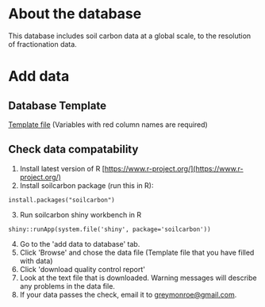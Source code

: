 # About the database
This database includes soil carbon data at a global scale, to the resolution of fractionation data. 

# Add data
## Database Template
[Template file](https://github.com/powellcenter-soilcarbon/soilcarbon/raw/master/inst/extdata/Master_template.xlsx) (Variables with red column names are required)  
<!---[Template instructions](https://github.com/powellcenter-soilcarbon/soilcarbon/raw/master/inst/extdata/Template_info.html) ---> 

## Check data compatability

1. Install latest version of R [https://www.r-project.org/](https://www.r-project.org/)
2. Install soilcarbon package (run this in R):
```{r}
install.packages("soilcarbon")
```
3. Run soilcarbon shiny workbench in R
```{r}
shiny::runApp(system.file('shiny', package='soilcarbon'))
```
4. Go to the 'add data to database' tab.
5. Click 'Browse' and chose the data file (Template file that you have filled with data) 
6. Click 'download quality control report' 
7. Look at the text file that is downloaded. Warning messages will describe any problems in the data file.
8. If your data passes the check, email it to greymonroe@gmail.com.

